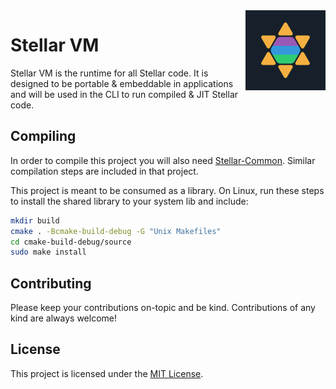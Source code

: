 <img src="./asset/stellar.png" align="right" width="128px" alt="Stellar Icon"/>

# Stellar VM
Stellar VM is the runtime for all Stellar code. It is designed to be portable & embeddable in applications and will be used in the CLI to run compiled & JIT Stellar code.

## Compiling
In order to compile this project you will also need [Stellar-Common]. Similar compilation steps are included in that project.

This project is meant to be consumed as a library. On Linux, run these steps to install the shared library to your system lib and include:

```bash
mkdir build
cmake . -Bcmake-build-debug -G "Unix Makefiles"
cd cmake-build-debug/source
sudo make install
```

## Contributing
Please keep your contributions on-topic and be kind. Contributions of any kind are always welcome!

## License
This project is licensed under the [MIT License](LICENSE).

[Stellar-Common]: https://github.com/StellarLang/Stellar-Common